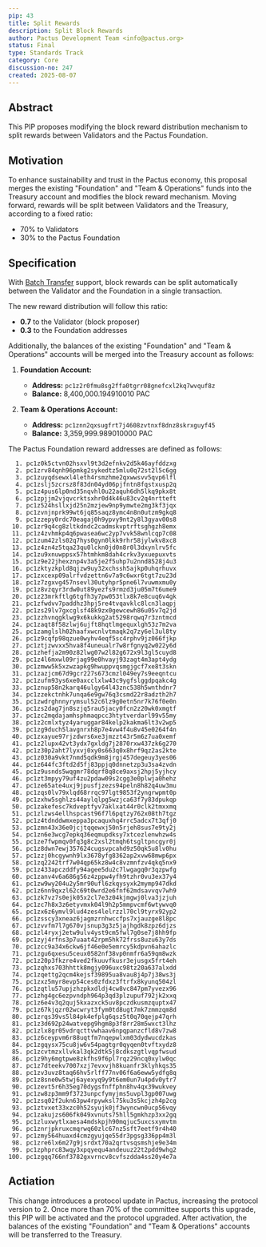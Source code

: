 ```yaml
---
pip: 43
title: Split Rewards
description: Split Block Rewards
author: Pactus Development Team <info@pactus.org>
status: Final
type: Standards Track
category: Core
discussion-no: 247
created: 2025-08-07
---
```


## Abstract

This PIP proposes modifying the block reward distribution mechanism to split rewards between
Validators and the Pactus Foundation.

## Motivation

To enhance sustainability and trust in the Pactus economy,
this proposal merges the existing "Foundation" and "Team & Operations" funds into the Treasury account and
modifies the block reward mechanism.
Moving forward, rewards will be split between Validators and the Treasury, according to a fixed ratio:

- 70% to Validators
- 30% to the Pactus Foundation

## Specification

With [Batch Transfer](https://pips.pactus.org/PIPs/pip-39) support,
block rewards can be split automatically between the Validator and the Foundation in a single transaction.

The new reward distribution will follow this ratio:

- **0.7** to the Validator (block proposer)
- **0.3** to the Foundation addresses

Additionally, the balances of the existing "Foundation" and "Team & Operations" accounts will be merged into
the Treasury account as follows:

1. **Foundation Account:**
   - **Address:** `pc1z2r0fmu8sg2ffa0tgrr08gnefcxl2kq7wvquf8z`
   - **Balance:** 8,400,000.194910010 PAC

2. **Team & Operations Account:**
   - **Address:** `pc1znn2qxsugfrt7j4608zvtnxf8dnz8skrxguyf45`
   - **Balance:** 3,359,999.989010000 PAC

The Pactus Foundation reward addresses are defined as follows:

```text
  1. pc1z0k5ctvn02hsxvl9t3d2efnkv2d5k46ayfddzxg
  2. pc1zrv84qnh96pmkg2sykedtz5mlu0q72st2l5c6gg
  3. pc1zuyqdsewxl4leth4rsmzhme2qxwwsvv5qvp6lfl
  4. pc1zslj5zcrsz8f83dn04yd06pjfntn8fqstxusp2q
  5. pc1z4pus6lp0nd35nqvhl0u22aquh6dh5lkq9pkx8t
  6. pc1zpjjm2vjqvcrktsxhr0d4k46u83cv2q4nrtteft
  7. pc1z524hsllxjd25n2mzjew9np9ymwte2mg3kf3jqx
  8. pc1zvnjnprk99wt6jq85saqz8ymc4n8n0utzm9gkq8
  9. pc1zzepy0rdc70eagaj0h9ypvy9nt2y8l3gyav00s8
 10. pc1zr9q4cg8zltkdndc2cadmskvptrftsghgzh8emx
 11. pc1z4zvhmkp4q6pwasea6wc2yp7vvk58wnlcqp7c08
 12. pc1zum42zls02q7hys0gyn0lkk9rhr58jylwkv8xc8
 13. pc1z4zn4z5tqa23qu0lckn0jd0n8r0l3dxynlrv5fc
 14. pc1zu9xnuwppsx57htmhkm8dah4crkv3yxuepuxvts
 15. pc1z9e22jhexznp4v3a5je2f5uhp7u2nnd8528j4u3
 16. pc1zktyzkpld8qjzw9uy32xchssh5ajkp0uhqrhuvx
 17. pc1zxcexp09alrfvdzettn6v7a9c6wxr6tgt7zu23d
 18. pc1z7zgxvg457nsevl30utyhpr5pne6l7vuwmxmu0y
 19. pc1z8vzqyr3rdw0ut89yezfs9rmzd3ju05m7t6ume9
 20. pc1z23mrkftlg6tgfh3y7pw053tlx8k7e8cuq6v4gk
 21. pc1zfwdvv7paddhz3hpj5re4tvqavklc8lcn3laqpj
 22. pc1zs29lv7gxcglsf48k9zx0gewcewh86u05v7q2jd
 23. pc1zzhvnqgklwg9x6kukkg2at5298rqwq7r3zntmcd
 24. pc1zaqt8f58zlwj6ujft8hqtlmgequxlgh53z7m2va
 25. pc1zamglslh02haafxwcnlvtmaqk2q7zy6el3ul8ty
 26. pc1z9cqfp98qzue0wyhv4eqf5sc4rphv9jz066fjkp
 27. pc1ztjzwvxx5hva8f4uneualr7w8rfgnyq2w022y6d
 28. pc1zhefja2m90z82lwg07w2l82g672x9l3gl5cuyd8
 29. pc1z4l6mxwl09rjag99e0hvayj93zagt4m3apt4ydg
 30. pc1zmww5k5xzwzapkg9hwuppvqsmgjgcf7xe8t3skn
 31. pc1zazjcm67d9gcr227s673cmzl049ey7s9eeqntcu
 32. pc1zufm93ys6xe0axcclxlw43c9ygfslggdpqakc4g
 33. pc1znup58n2karq46ulgy64l43znc538h5wnthdnr7
 34. pc1zzekctnhk7unqa6e9gw76q3csmd22r8adzth2h7
 35. pc1zwdrghnnyrymsul52c6lz9g0etn5nr7k76f0e0n
 36. pc1zs2dag7jn8szjq5rau5jacy0fcn2z20wk0xmgtf
 37. pc1zc2mqdajamhsphmaqpcc3htytverdarl99v55my
 38. pc1z2cmlxtyz4yaruggar84kelp2kakma6lt3v2wp5
 39. pc1zg9duch5lavgnrxh8p7e4vw4f4u8v45e0264f4n
 40. pc1zxayue97rjzdwrs6xe3jmzzt43r5m6z7ua0xemf
 41. pc1z2lupx42vt3ydx7gxldg7j2870rxw437zk6g270
 42. pc1z30p2aht7lyxvj0xy0s663q0x8hrf9qz2as2kte
 43. pc1z030a9vkt7nmd5qdk9m8jrgj457degeuy3yes06
 44. pc1z644fc3ftd2d5fj83ppjq0dnnetzp3u3sa4zvdn
 45. pc1z9usnds5wqgmr78dqrf8q8ce9axsj2hpj5yjhcy
 46. pc1zt3mpyy79uf4zu2pdaw09s2cgg3e0plwja0hehz
 47. pc1ze65ate4uxj9jpusfjzezs94peln8h82q4uw3mu
 48. pc1zqs0lv79xlqd68rrqc97lgt9853f2yngrwpmt0p
 49. pc1zxhw5sghlzs44aylqlpg5wzjca63f7y83dpukqp
 50. pc1zakefesc7kdveptfyv7aklxat44r0clk2tmxxmq
 51. pc1zlzws4ellhspcast96f7l6pqtzy762x08th7tgz
 52. pc1z4tdnddwmxeppa3pcaquxhq4rrc5adcx7t3qfj0
 53. pc1zmn43x36e0jcjtqqewxj50n5rjeh8sus7e9ty2j
 54. pc1zn6e3wcg7epkq36eqmupdksy7xtcezlenwhzw4s
 55. pc1ze7fwpmqv0fq3g8c2xsl2tmqh6tsgltpncgyr0j
 56. pc1z8dwn7ewj357624cugsvpcahd9z50qk5u8lv0hu
 57. pc1zzj0hcgywnh9lx3678yfg8362ap2xvw68mwp6px
 58. pc1zq2242trf7w04qp65kz8w4c8vzmnfzv4qkq5nx9
 59. pc1z433apczddfy94agee5du2c7lwgagq0r3qzpwfg
 60. pc1zanv4v6a686g56z4zppw4yfh9tzhr0vu3ex37y4
 61. pc1zw9wy204u2y5mr90ufl6zkqysyxk2mymp947dkd
 62. pc1z6nn9qxzl62c69t0wrd2e6fnf62mdsavvqv7wh9
 63. pc1zk7vz7s0ejk05x2cl7e3z04kjmgwj0lva3jzjuh
 64. pc1zc7h8x3z6etyvmxk04l9h2p5mmpvcmf6wtywvq0
 65. pc1zx6z6ymvl9lud4zes4lelrzzl70cl9tyrx92yp2
 66. pc1zsscy3xneaz6jagmzrnhwccfps7xjauzge8l8pc
 67. pc1zvvfm7l7g670vjsnup3g3z5jajhgdk8zpz6djzs
 68. pc1zl4ryxj2etw9ulv4yst9cm5fwl7g0se7j8hh9fp
 69. pc1zyj4rfns3p7uaat42rpm5hk72frss8uzu63y7ds
 70. pc1zcc9a34x6ckw6jf46e0e5emrcy5kdpvn6ahazlc
 71. pc1zgu6qxesu5ceux0582nf38vp0nmfr6a59qm8wzk
 72. pc1z20p3fkzre4ved2fkuuvfkusr3ejusgx5frt4eh
 73. pc1zqhxs703hhttk8mgjy096uxc98tz20a637alxdd
 74. pc1zqettg2qcm4kejsf39895ua8vau8j4p7j38ws3j
 75. pc1zxz5myr8evp54ces0zfdxz3ftrfx8kyunq504zl
 76. pc1zqtlu57upjzhzpkxdldj4cw8vc847pm7yvezx96
 77. pc1zhg4gc6ezpvndph964p3qd3plzupuf792jk2xxq
 78. pc1z6e4v3q2quj5kxazxck5uv8pczdkusmzquptx47
 79. pc1z67kjqzr02wcwryt3fym0td8ugt7mk7zmmzqm8d
 80. pc1zrqs39vs5l84pk4efplg6qsz5t0q70qejp47qrh
 81. pc1z3d692p24watvepg9hgm8p3f8rr28m5wxct3lhz
 82. pc1zlx8gr05vdrqcttvwhaav6npqpanzcfld8v7zw8
 83. pc1z6ceypvm6r88uqtfm7nqepwlxm03dydwucdzkas
 84. pc1zgqysx75cu8jw6v54pagtgr0qyqen0tvftxydz8
 85. pc1zcvtmzxllvkal3qk2dtk5j8cdkszgtlvqpfwsud
 86. pc1z9hy6mgtpwe8zkfhs9f6pl7rqz29ncq0xylw0qc
 87. pc1z7dteekv7007xzj7evxvjh8kuanfr3klyhkqs35
 88. pc1zv3uvz8taq66hv5rlff77nv06f6a6eww5ydfg8q
 89. pc1z8sne0w5twj6ayexyq9y9t6em0un7u4pdv0ytr7
 90. pc1zevt5r6h35eg70dygsfnffphn8hv4qx39wukvey
 91. pc1zw8zp3mm9f3723unpcfymyjms5uvpl3gp007uwg
 92. pc1zsq02f2ukn63pw4rpywksl75ku3s5kcjzh4p2cg
 93. pc1ztvxet33xzc0h52syujk0jf3wyncwn0ucp56vqy
 94. pc1zakujzs606fk049xvnuts75hll5gmkhzp3xx2gq
 95. pc1zluxwytlxaesa4mdskpjh90mqjuc5uxcsxymvtm
 96. pc1znrjpkruxcmqrwq60zlc67nz5sft7eetf9r4h40
 97. pc1zmy564huaxd4cmzgyujqe55dr3pgsg336pp4m3l
 98. pc1zre6lx6m27g9jsrdxt70a2qrtvsqsmshje9e34m
 99. pc1zphprc83wqy3xpqyequ4andeuuz22t2pdd9whg2
100. pc1zgqq766nf3782gxvrncv8cvfszdda4ss20y4e7a
```

## Actiation

This change introduces a protocol update in Pactus, increasing the protocol version to 2.
Once more than 70% of the committee supports this upgrade,
this PIP will be activated and the protocol upgraded.
After activation, the balances of the existing "Foundation" and "Team & Operations" accounts
will be transferred to the Treasury.
